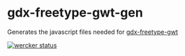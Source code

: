 # gdx-freetype-gwt-gen
Generates the javascript files needed for [gdx-freetype-gwt](https://github.com/intrigus/gdx-freetype-gwt/)

[![wercker status](https://app.wercker.com/status/3036989c0e352a89a0236a1c2b04abab/s "wercker status")](https://app.wercker.com/project/bykey/3036989c0e352a89a0236a1c2b04abab)
